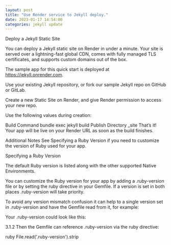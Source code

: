 ```yaml
---
layout: post
title: "Use Render service to Jekyll deploy."
date: 2023-01-17 14:54:00
categories: jekyll update
---
```

Deploy a Jekyll Static Site

You can deploy a Jekyll static site on Render in under a minute. Your site is served over a lightning-fast global CDN, comes with fully managed TLS certificates, and supports custom domains out of the box.

The sample app for this quick start is deployed at https://jekyll.onrender.com.

Use your existing Jekyll repository, or fork our sample Jekyll repo on GitHub or GitLab.

Create a new Static Site on Render, and give Render permission to access your new repo.

Use the following values during creation:

Build Command	bundle exec jekyll build
Publish Directory	_site
That’s it! Your app will be live on your Render URL as soon as the build finishes.

Additional Notes
See Specifying a Ruby Version if you need to customize the version of Ruby used for your app.

Specifying a Ruby Version

The default Ruby version is listed along with the other supported Native Environments.

You can customize the Ruby version for your app by adding a .ruby-version file or by setting the ruby directive in your Gemfile. If a version is set in both places .ruby-version will take priority.

To avoid any version mismatch confusion it can help to a single version set in .ruby-version and have the Gemfile read from it, for example:

Your .ruby-version could look like this:

3.1.2
Then the Gemfile can reference .ruby-version via the ruby directive:

ruby File.read('.ruby-version').strip